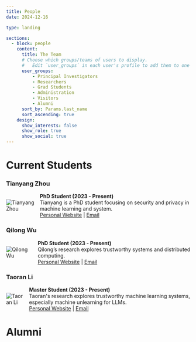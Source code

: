 ```yaml
---
title: People
date: 2024-12-16

type: landing

sections:
  - block: people
    content:
      title: The Team
      # Choose which groups/teams of users to display.
      #   Edit `user_groups` in each user's profile to add them to one or more of these groups.
      user_groups:
          - Principal Investigators
          - Researchers
          - Grad Students
          - Administration
          - Visitors
          - Alumni
      sort_by: Params.last_name
      sort_ascending: true
    design:
      show_interests: false
      show_role: true
      show_social: true
---
```


# Current Students

<h3>Tianyang Zhou</h3>
<div style="display: flex; align-items: center;">
    <img src="/images/tianyang_zhou.jpg" alt="Tianyang Zhou" class="img-cropped" style="margin-right: 15px;">
    <div>
        <strong>PhD Student (2023 - Present)</strong><br>
        Tianyang is a PhD student focusing on security and privacy in machine learning and system.<br>
        <a href="https://qsdrqs.github.io" target="_blank">Personal Website</a> |
        <a href="mailto:tz64@illinois.edu" target="_blank">Email</a>
    </div>
</div>

<h3>Qilong Wu</h3>
<div style="display: flex; align-items: center;">
    <img src="/images/qilong_wu.jpg" alt="Qilong Wu" class="img-cropped" style="margin-right: 15px;">
    <div>
        <strong>PhD Student (2023 - Present)</strong><br>
        Qilong’s research explores trustworthy systems and distributed computing.<br>
        <a href="https://www.qilongwu.com/" target="_blank">Personal Website</a> |
        <a href="mailto:qilong3@illinois.edu" target="_blank">Email</a>
    </div>
</div>

<h3>Taoran Li</h3>
<div style="display: flex; align-items: center;">
    <img src="/images/taoran_li.jpg" alt="Taoran Li" class="img-cropped" style="margin-right: 15px;">
    <div>
        <strong>Master Student (2023 - Present)</strong><br>
        Taoran's research explores trustworthy machine learning systems, especially machine unlearning for LLMs.<br>
        <a href="https://taoranl2.github.io" target="_blank">Personal Website</a> |
        <a href="mailto:taoranl2@illinois.edu" target="_blank">Email</a>
    </div>
</div>

# Alumni
